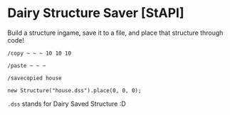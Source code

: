 # Dairy Structure Saver \[StAPI]

Build a structure ingame, save it to a file, and place that structure through code!

`/copy ~ ~ ~ 10 10 10`

`/paste ~ ~ ~`

`/savecopied house`

`new Structure("house.dss").place(0, 0, 0);`

`.dss` stands for Dairy Saved Structure :D

